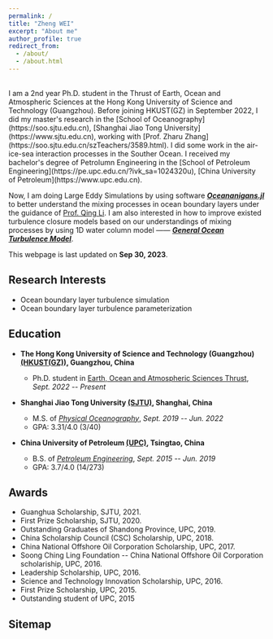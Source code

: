 ```yaml
---
permalink: /
title: "Zheng WEI"
excerpt: "About me"
author_profile: true
redirect_from: 
  - /about/
  - /about.html
---
```


<!-- ## About me -->
<br>
I am a 2nd year Ph.D. student in the Thrust of Earth, Ocean and Atmospheric Sciences at the Hong Kong University of Science and Technology (Guangzhou). Before joining HKUST(GZ) in September 2022, I did my master's research in the [School of Oceanography](https://soo.sjtu.edu.cn), [Shanghai Jiao Tong University](https://www.sjtu.edu.cn), working with [Prof. Zharu Zhang](https://soo.sjtu.edu.cn/szTeachers/3589.html). I did some work in the air-ice-sea interaction processes in the Souther Ocean. I received my bachelor's degree of Petrolumn Engineering in the [School of Petroleum Engineering](https://pe.upc.edu.cn/?ivk_sa=1024320u), [China University of Petroleum](https://www.upc.edu.cn).

Now, I am doing Large Eddy Simulations by using software ***[Oceananigans.jl](https://github.com/CliMA/Oceananigans.jl)*** to better understand the mixing processes in ocean boundary layers under the guidance of [Prof. Qing Li](https://qingli411.github.io/). I am also interested in how to improve existed turbulence closure models based on our understandings of mixing processes by using 1D water column model —— ***[General Ocean Turbulence Model](https://gotm.net/portfolio/)***.

This webpage is last updated on **Sep 30, 2023**.

## Research Interests
* Ocean boundary layer turbulence simulation
* Ocean boundary layer turbulence parameterization

## Education
* **The Hong Kong University of Science and Technology (Guangzhou) [(HKUST(GZ))](https://www.hkust-gz.edu.cn/), Guangzhou, China**
  * Ph.D. student in [Earth, Ocean and Atmospheric Sciences Thrust](https://funh.hkust-gz.edu.cn/en/thrust/eoas),  *Sept. 2022 -- Present*

* **Shanghai Jiao Tong University [(SJTU)](https://www.sjtu.edu.cn/), Shanghai, China**
  * M.S. of [*Physical Oceanography*](https://soo.sjtu.edu.cn/), *Sept. 2019 -- Jun. 2022*
  * GPA: 3.31/4.0 (3/40)

* **China University of Petroleum [(UPC)](https://www.upc.edu.cn/), Tsingtao, China**
  * B.S. of [*Petroleum Engineering*](https://pe.upc.edu.cn/), *Sept. 2015 -- Jun. 2019*
  * GPA: 3.7/4.0 (14/273)

## Awards
* Guanghua Scholarship, SJTU, 2021.
* First Prize Scholarship, SJTU, 2020.
* Outstanding Graduates of Shandong Province, UPC, 2019.
* China Scholarship Council (CSC) Scholarship, UPC, 2018.
* China National Offshore Oil Corporation Scholarship, UPC, 2017.
* Soong Ching Ling Foundation -- China National Offshore Oil Corporation scholariship, UPC, 2016.
* Leadership Scholarship, UPC, 2016.
* Science and Technology Innovation Scholarship, UPC, 2016.
* First Prize Scholarship, UPC, 2015.
* Outstanding student of UPC, 2015



## Sitemap
<script type="text/javascript" id="clustrmaps" src="//clustrmaps.com/map_v2.js?d=Dq7wm0gzuH5jsxTQdeQIm6kxODHyCrSxx9lVSu0jSYQ&cl=ffffff&w=a"></script>
